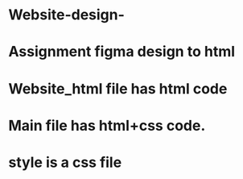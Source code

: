 # Website-design-
# Assignment figma design to html
# Website_html file has html code
# Main file has html+css code.
# style is a css file
